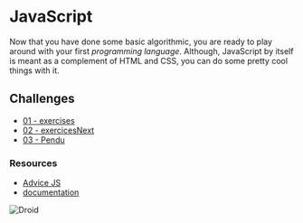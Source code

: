 # JavaScript

Now that you have done some basic algorithmic, you are ready to play around with
your first *programming language*. Although, JavaScript by itself is meant as a
complement of HTML and CSS, you can do some pretty cool things with it.

## Challenges

* [01 - exercises](./1.exercises)
* [02 - exercicesNext](./2.exercisesNext)
* [03 - Pendu](./3.pendu)

### Resources

* [Advice JS](../../../Advice/6.Js)
* [documentation](https://developer.mozilla.org/en-US/docs/Web/JavaScript)

![Droid](droidJS.gif)
